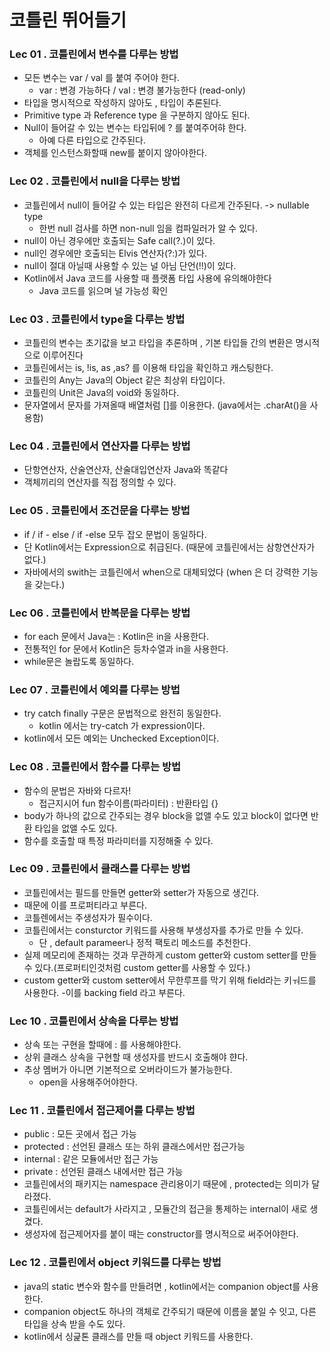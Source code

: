 # 코틀린 뛰어들기

### Lec 01 . 코틀린에서 변수를 다루는 방법 
- 모든 변수는 var / val 를 붙여 주어야 한다.
  - var : 변경 가능하다 / val : 변경 불가능한다 (read-only)
- 타입을 명시적으로 작성하지 않아도 , 타입이 추론된다.
- Primitive type 과 Reference type 을 구분하지 않아도 된다.
- Null이 들어갈 수 있는 변수는 타입뒤에 ? 를 붙여주어햐 한다.
  - 아예 다른 타입으로 간주된다.
- 객체를 인스턴스화할때 new를 붙이지 않아야한다.    

### Lec 02 . 코틀린에서 null을 다루는 방법 
- 코틀린에서 null이 들어갈 수 있는 타입은 완전히 다르게 간주된다. -> nullable type
  - 한번 null 검사를 하면 non-null 임을 컴파일러가 알 수 있다.
- null이 아닌 경우에만 호출되는 Safe call(?.)이 있다. 
- null인 경우에만 호출되는 Elvis 연산자(?:)가 있다.
- null이 절대 아닐때 사용할 수 있는 널 아님 단언(!!)이 있다.
- Kotlin에서 Java 코드를 사용할 때 플랫폼 타입 사용에 유의해야한다
  - Java 코드를 읽으며 널 가능성 확인    

### Lec 03 . 코틀린에서 type을 다루는 방법 
- 코틀린의 변수는 초기값을 보고 타입을 추론하며 , 기본 타입들 간의 변환은 명시적으로 이루어진다
- 코틀린에서는 is, !is, as ,as? 를 이용해 타입을 확인하고 캐스팅한다.
- 코틀린의 Any는 Java의 Object 같은 최상위 타입이다.
- 코틀린의 Unit은 Java의 void와 동일하다.
- 문자열에서 문자를 가져올때 배열처럼 []를 이용한다. (java에서는 .charAt()을 사용함)

### Lec 04 . 코틀린에서 연산자를 다루는 방법 
- 단항연산자, 산술연산자, 산술대입연산자 Java와 똑같다
- 객체끼리의 연산자를 직접 정의할 수 있다.

### Lec 05 . 코틀린에서 조건문을 다루는 방법 
- if / if - else / if -else 모두 잡오 문법이 동일하다.
- 단 Kotlin에서는 Expression으로 취급된다. (때문에 코틀린에서는 삼항연산자가 없다.)
- 자바에서의 swith는 코틀린에서 when으로 대체되었다 (when 은 더 강력한 기능을 갖는다.)
  
### Lec 06 . 코틀린에서 반복문을 다루는 방법 
- for each 문에서 Java는 : Kotlin은 in을 사용한다.
- 전통적인 for 문에서 Kotlin은 등차수열과 in을 사용한다.
- while문은 놀랍도록 동일하다.
    
### Lec 07 . 코틀린에서 예외를 다루는 방법 
- try catch finally 구문은 문법적으로 완전히 동일한다.
  - kotlin 에서는 try-catch 가 expression이다.
 - kotlin에서 모든 예외는 Unchecked Exception이다.

### Lec 08 . 코틀린에서 함수를 다루는 방법 
- 함수의 문법은 자바와 다르자!
  - 접근지시어 fun 함수이름(파라미터) : 반환타입 {} 
- body가 하나의 값으로 간주되는 경우 block을 없앨 수도 있고  block이 없다면 반환 타입을 없앨 수도 있다.
- 함수를 호출할 때 특정 파라미터를 지정해줄 수 있다.

### Lec 09 . 코틀린에서 클래스를 다루는 방법 
-  코틀린에서는 필드를 만들면 getter와 setter가 자동으로 생긴다.
  - 때문에 이를 프로퍼티라고 부른다.
- 코틀렌에서는 주생성자가 필수이다.
- 코틀린에서는 consturctor 키워드를 사용해 부생성자를 추가로 만들 수 있다.
  - 단 , default parameer나 정적 팩토리 메소드를 추천한다.
- 실제 메모리에 존재하는 것과 무관하게 custom getter와 custom setter를 만들 수 있다.(프로퍼티인것처럼 custom getter를 사용할 수 있다.)
- custom getter와 custom setter에서 무한루프를 막기 위해 field라는 키ㅝ드를 사용한다.
  -이를 backing field 라고 부른다.

### Lec 10 . 코틀린에서 상속을 다루는 방법 
- 상속 또는 구현을 할때에 : 를 사용해야한다. 
- 상위 클래스 상속을 구현할 때 생성자를 반드시 호출해야 햔다.
- 추상 멤버가 아니면 기본적으로 오버라이드가 불가능한다.
  - open을 사용해주어야한다.

### Lec 11 . 코틀린에서 접근제어를 다루는 방법 
- public : 모든 곳에서 접근 가능
- protected : 선언된 클래스 또는 하위 클래스에서만 접근가능
- internal : 같은 모듈에서만 접근 가능
- private : 선언된 클래스 내에서만 접근 가능
- 코틀린에서의 패키지는 namespace 관리용이기 때문에 , protected는 의미가 달라졌다.
- 코틀린에서는 default가 사라지고 , 모듈간의 접근을 통제하는 internal이 새로 생겼다.
- 생성자에 접근제어자를 붙이 때는 constructor를 명시적으로 써주어야한다.

### Lec 12 . 코틀린에서 object 키워드를 다루는 방법 
- java의 static 변수와 함수를 만들려면 , kotlin에서는 companion object를 사용한다.
- companion object도 하나의 객체로 간주되기 때문에 이름을 붙일 수 잇고, 다른 타입을 상속 받을 수도 있다.
- kotlin에서 싱긅톤 클래스를 만들 때 object 키워드를 사용한다.

